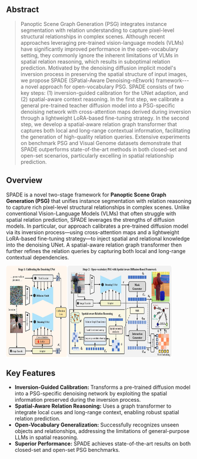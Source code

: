 ## Abstract

>Panoptic Scene Graph Generation (PSG) integrates instance segmentation with relation understanding to capture pixel-level structural relationships in complex scenes. Although recent approaches leveraging pre-trained vision-language models (VLMs) have significantly improved performance in the open-vocabulary setting, they commonly ignore the  inherent limitations of VLMs in spatial relation reasoning, which results in suboptimal relation prediction. Motivated by the denoising diffusion implicit model's inversion process in preserving the spatial structure of input images, we propose SPADE (SPatial-Aware Denoising-nEtwork) framework---a novel approach for open-vocabulary PSG. SPADE consists of two key steps: (1) inversion-guided calibration for the UNet adaption, and (2) spatial-aware context reasoning. In the first step, we calibrate a general pre-trained teacher diffusion model into a PSG-specific denoising network with cross-attention maps derived during inversion through a lightweight LoRA-based fine-tuning strategy. In the second step, we develop a spatial-aware relation graph transformer that captures both local and long-range contextual information, facilitating the generation of high-quality relation queries. Extensive experiments on benchmark PSG and Visual Genome datasets demonstrate that SPADE outperforms state-of-the-art methods in both closed-set and open-set scenarios, particularly excelling in spatial relationship prediction.


## Overview

SPADE is a novel two-stage framework for **Panoptic Scene Graph Generation (PSG)** that unifies instance segmentation with relation reasoning to capture rich pixel-level structural relationships in complex scenes. Unlike conventional Vision-Language Models (VLMs) that often struggle with spatial relation prediction, SPADE leverages the strengths of diffusion models. In particular, our approach calibrates a pre-trained diffusion model via its inversion process—using cross-attention maps and a lightweight LoRA-based fine-tuning strategy—to inject spatial and relational knowledge into the denoising UNet. A spatial-aware relation graph transformer then further refines the relation queries by capturing both local and long-range contextual dependencies.

<img src="Figure/model.jpg" align="center" width="450" height="250">


## Key Features

- **Inversion-Guided Calibration:** Transforms a pre-trained diffusion model into a PSG-specific denoising network by exploiting the spatial information preserved during the inversion process.
- **Spatial-Aware Relation Reasoning:** Uses a graph transformer to integrate local cues and long-range context, enabling robust spatial relation prediction.
- **Open-Vocabulary Generalization:** Successfully recognizes unseen objects and relationships, addressing the limitations of general-purpose LLMs in spatial reasoning.
- **Superior Performance:** SPADE achieves state-of-the-art results on both closed-set and open-set PSG benchmarks.






